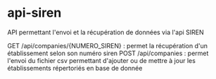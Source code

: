 # api-siren
API permettant l'envoi et la récupération de données via l'api SIREN

GET /api/companies/{NUMERO_SIREN} : permet la récupération d'un établissement selon son numéro siren
POST /api/companies : permet l'envoi du fichier csv permettant d'ajouter ou de mettre à jour les établissements répertoriés en base de donnée

